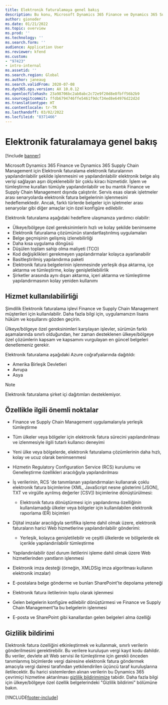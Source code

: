 ```yaml
---
title: Elektronik faturalamaya genel bakış
description: Bu konu, Microsoft Dynamics 365 Finance ve Dynamics 365 Supply Chain Management uygulamalarında elektronik faturalama hakkında genel bakış sağlar.
author: gionoder
ms.date: 01/21/2022
ms.topic: overview
ms.prod: ''
ms.technology: ''
ms.search.form: ''
audience: Application User
ms.reviewer: kfend
ms.custom:
- "97423"
- intro-internal
ms.assetid: ''
ms.search.region: Global
ms.author: janeaug
ms.search.validFrom: 2020-07-08
ms.dyn365.ops.version: AX 10.0.12
ms.openlocfilehash: 23a98706bc2ab0abc2c72e9f20d8e8fbff56b2b9
ms.sourcegitcommit: ffdb6794746ffe5461f9dcf34ed8e64976d22d2d
ms.translationtype: HT
ms.contentlocale: tr-TR
ms.lasthandoff: 03/02/2022
ms.locfileid: "8371466"
---
```

# <a name="electronic-invoicing-overview"></a>Elektronik faturalamaya genel bakış

[!include [banner](../includes/banner.md)]

Microsoft Dynamics 365 Finance ve Dynamics 365 Supply Chain Management için Elektronik faturalama elektronik faturalarının yapılandırılabilir şekilde işlenmesini ve yapılandırılabilir elektronik belge alış verişi sağlayan aşırı ölçeklenebilir bir çoklu kiracı hizmetidir. İşlem ve tümleştirme kuralları tümüyle yapılandırılabilir ve bu mantık Finance ve Supply Chain Management dışında çalıştırılır. Servis esas olarak işletmeler arası senaryolarda elektronik fatura belgelerinin işlenmesini hedeflemektedir. Ancak, farklı türlerde belgeler için işletmeler arası senaryolar gibi diğer amaçlar için özel konfigüre edilebilir.

Elektronik faturalama aşağıdaki hedeflere ulaşmanıza yardımcı olabilir:

- Ülkeye/bölgeye özel gereksinimlerin hızlı ve kolay şekilde benimseme
- Elektronik faturalama çözümünün standartlaştırılmış uygulamaları
- Belge geçmişinin gelişmiş izlenebilirliği
- Daha kısa uygulama döngüsü
- Düşülen toplam sahip olma maliyeti (TCO)
- Kod değişiklikleri gerekmeyen yapılandırmalar kolayca ayarlanabilir
- Basitleştirilmiş yapılandırma paketi
- Elektronik fatura belgelerinin işlenmesinde yerleşik dışa aktarma, içe aktarma ve tümleştirme, kolay genişletilebilirlik
- Şirketler arasında aynı dışarı aktarma, içeri aktarma ve tümleştirme yapılandırmasının kolay yeniden kullanımı

## <a name="service-availability"></a>Hizmet kullanılabilirliği

Şimdilik Elektronik faturalama işlevi Finance ve Supply Chain Management müşterileri için kullanılabilir. Daha fazla bilgi için, uygulamanızın lisans hüküm ve koşullarını gözden geçirin.

Ülkeye/bölgeye özel gereksinimleri karşılayan işlevler, sürümün farklı aşamalarında sınırlı olduğundan, her zaman desteklenen ülkeye/bölgeye özel çözümlerin kapsam ve kapsamını vurgulayan en güncel belgeleri denetlemeniz gerekir.

Elektronik faturalama aşağıdaki Azure coğrafyalarında dağıtıldı:

- Amerika Birleşik Devletleri
- Avrupa
- Asya

> [!NOTE]
> Elektronik faturalama şirket içi dağıtımları desteklemiyor.

## <a name="feature-highlights"></a>Özellikle ilgili önemli noktalar

- Finance ve Supply Chain Management uygulamalarıyla yerleşik tümleştirme
- Tüm ülkeler veya bölgeler için elektronik fatura sürecini yapılandırılması ve izlenmesiyle ilgili tutarlı kullanıcı deneyimi
- Yeni ülke veya bölgelerde, elektronik faturalama çözümlerinin daha hızlı, kolay ve ucuz olarak benimsenmesi
- Hizmetin Regulatory Configuration Service (RCS) kurulumu ve Genelleştirme özellikleri aracılığıyla yapılandırılması
- İş verilerinin, RCS 'de tanımlanan yapılandırmaları kullanarak çoklu elektronik fatura biçimlerine (XML, JavaScript nesne gösterimi \[JSON\], TXT ve virgülle ayrılmış değerler \[CSV\]) biçimlerine dönüştürülmesi:

    - Elektronik fatura dönüştürmesi için yapılandırma özelliğinin kullanılamadığı ülkeler veya bölgeler için kullanılabilen elektronik raporlama (ER) biçimleri

- Dijital imzalar aracılığıyla sertifika işleme dahil olmak üzere, elektronik faturaların harici Web hizmetlerine yapılandırılabilir gönderimi:

    - Yerleşik, kolayca genişletilebilir ve çeşitli ülkelerde ve bölgelerde ek içerikle yapılandırılabilir tümleştirme

- Yapılandırılabilir özel durum iletilerini işleme dahil olmak üzere Web hizmetlerinden yanıtların işlenmesi
- Elektronik imza desteği (örneğin, XMLDSig imza algoritması kullanın elektronik imzalar)
- E-postalara belge gönderme ve bunları SharePoint'te depolama yeteneği
- Elektronik fatura iletilerinin toplu olarak işlenmesi
- Gelen belgelerin konfigüre edilebilir dönüştürmesi ve Finance ve Supply Chain Management'ta bu belgelerin işlenmesi
- E-posta ve SharePoint gibi kanallardan gelen belgeleri alma özelliği

## <a name="privacy-notice"></a>Gizlilik bildirimi

Elektronik fatura özelliğini etkinleştirmek ve kullanmak, sınırlı verilerin gönderilmesini gerektirebilir. Bu verilere kuruluşun vergi kayıt kodu dahildir. Bu veriler, devlete ait Web servisi ile tümleştirme için gerekli önceden tanımlanmış biçimlerde vergi dairesine elektronik fatura göndermek amacıyla vergi dairesi tarafından yetkilendirilen üçüncü taraf kuruluşlarına iletilecektir. Bu harici sistemlerden alınan verilerin bu Dynamics 365 çevrimiçi hizmetine aktarılması [gizlilik bildirimimize](https://go.microsoft.com/fwlink/?LinkId=512132) tabidir. Daha fazla bilgi için ülkeye/bölgeye özel özellik belgelerindeki "Gizlilik bildirimi" bölümüne bakın.

[!INCLUDE[footer-include](../../includes/footer-banner.md)]
